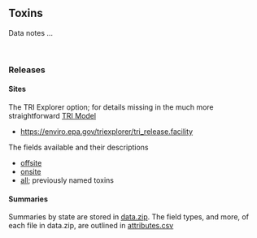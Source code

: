 ## Toxins

Data notes ...

<br>

### Releases

#### Sites

The TRI Explorer option; for details missing in the much more straightforward [TRI Model](https://www.epa.gov/enviro/tri-reported-chemical-information-subject-area-model)

* https://enviro.epa.gov/triexplorer/tri_release.facility

The fields available and their descriptions

* [offsite](./sites/offsite.csv)
* [onsite](./sites/onsite.csv)
* [all](./sites/all.csv); previously named toxins

#### Summaries

Summaries by state are stored in [data.zip](./releases/data.zip).  The field types, and more, of each file in data.zip, are outlined in [attributes.csv](./releases/attributes.csv)